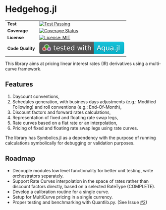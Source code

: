 # Hedgehog.jl

<table>
  <tr>
    <td><strong>Test</strong></td>
    <td><a href="https://github.com/aleCombi/DerivativesPricer/actions">
      <img src="https://github.com/aleCombi/DerivativesPricer/actions/workflows/ci.yml/badge.svg?event=push" alt="Test Passing"></a>
    </td>
  </tr>
  <tr>
    <td><strong>Coverage</strong></td>
    <td><a href='https://coveralls.io/github/aleCombi/DerivativesPricer?branch=master'><img src='https://coveralls.io/repos/github/aleCombi/DerivativesPricer/badge.svg?branch=master&service=github' alt='Coverage Status' /></a>
    </td>
  </tr>
  <tr>
    <td><strong>License</strong></td>
    <td><a href="https://opensource.org/licenses/MIT">
      <img src="https://img.shields.io/badge/License-MIT-yellow.svg" alt="License: MIT"></a>
    </td>
  </tr>
    <tr>
    <td><strong>Code Quality</strong></td>
    <td><a href="https://github.com/JuliaTesting/Aqua.jl">
      <img src="https://raw.githubusercontent.com/JuliaTesting/Aqua.jl/master/badge.svg" alt="Aqua QA"></a>
    </td>
  </tr>
</table>

This library aims at pricing linear interest rates (IR) derivatives using a multi-curve framework.

## Features

  1. Daycount conventions,
  2. Schedules generation, with business days adjustments (e.g.: Modified Following) and roll conventions (e.g.: End-Of-Month),
  3. Discount factors and forward rates calculations,
  4. Representation of fixed and floating rate swap legs,
  5. Rate curves based on a flat rate or an interpolation,
  6. Pricing of fixed and floating rate swap legs using rate curves.

The library has Symbolics.jl as a dependency with the purpose of running calculations symbolically for debugging or validation purposes.

## Roadmap

- Decouple modules low level functionality for better unit testing, write orchestrators separately.
- Support Rate Curves interpolation in the space of rates rather than discount factors directly, based on a selected RateType (COMPLETE).
- Develop a calibration routine for a single curve.
- Setup for MultiCurve pricing in a single currency.
- Proper testing and benchmarking with Quantlib.py. (See Issue [#2](#2))
